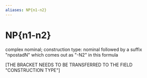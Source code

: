 ```yaml
---
aliases: NP{n1-n2}
---
```

# NP{n1-n2}

complex nominal; construction type: nominal followed by a suffix "npostadN" which comes out as "-N2" in this formula

[THE BRACKET NEEDS TO BE TRANSFERRED TO THE FIELD "CONSTRUCTION TYPE"]
> 